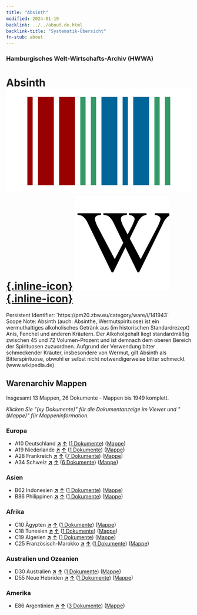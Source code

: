```yaml
---
title: "Absinth"
modified: 2024-01-19
backlink: ../../about.de.html
backlink-title: "Systematik-Übersicht"
fn-stub: about
---
```


### Hamburgisches Welt-Wirtschafts-Archiv (HWWA)

# Absinth &#160; [![Wikidata](/images/Wikidata-logo.svg "Wikidata"){.inline-icon}](http://www.wikidata.org/entity/Q170210) [![Wikipedia](/images/Wikipedia-W.svg "Wikipedia"){.inline-icon}](https://de.wikipedia.org/wiki/Absinth)

<div class="hint">Persistent Identifier: `https://pm20.zbw.eu/category/ware/i/141943`</div>

<div class="hint">
Scope Note: Absinth (auch: Absinthe, Wermutspirituose) ist ein wermuthaltiges alkoholisches Getränk aus (im historischen Standardrezept) Anis, Fenchel und anderen Kräutern. Der Alkoholgehalt liegt standardmäßig zwischen 45 und 72 Volumen-Prozent und ist demnach dem oberen Bereich der Spirituosen zuzuordnen. Aufgrund der Verwendung bitter schmeckender Kräuter, insbesondere von Wermut, gilt Absinth als Bitterspirituose, obwohl er selbst nicht notwendigerweise bitter schmeckt (www.wikipedia.de).
</div>





## Warenarchiv Mappen






Insgesamt 13 Mappen, 26 Dokumente - Mappen bis 1949 komplett.

_Klicken Sie "(xy Dokumente)" für die Dokumentanzeige im Viewer und "(Mappe)" für Mappeninformation._




### Europa

- A10 Deutschland [**&nearr;**](../../../geo/i/126128/about.de.html "Deutschland (alle Mappen)") [**&uarr;**](../../../geo/about.de.html#A10 "Ländersystematik") (<a href="https://pm20.zbw.eu/iiifview/folder/wa/141943,126128" title="über: Absinth : Deutschland" target="_blank">1 Dokumente</a>) ([Mappe](../../../../folder/wa/1419xx/141943/1261xx/126128/about.de.html))
- A19 Niederlande [**&nearr;**](../../../geo/i/140970/about.de.html "Niederlande (alle Mappen)") [**&uarr;**](../../../geo/about.de.html#A19 "Ländersystematik") (<a href="https://pm20.zbw.eu/iiifview/folder/wa/141943,140970" title="über: Absinth : Niederlande" target="_blank">1 Dokumente</a>) ([Mappe](../../../../folder/wa/1419xx/141943/1409xx/140970/about.de.html))
- A28 Frankreich [**&nearr;**](../../../geo/i/140982/about.de.html "Frankreich (alle Mappen)") [**&uarr;**](../../../geo/about.de.html#A28 "Ländersystematik") (<a href="https://pm20.zbw.eu/iiifview/folder/wa/141943,140982" title="über: Absinth : Frankreich" target="_blank">7 Dokumente</a>) ([Mappe](../../../../folder/wa/1419xx/141943/1409xx/140982/about.de.html))
- A34 Schweiz [**&nearr;**](../../../geo/i/141007/about.de.html "Schweiz (alle Mappen)") [**&uarr;**](../../../geo/about.de.html#A34 "Ländersystematik") (<a href="https://pm20.zbw.eu/iiifview/folder/wa/141943,141007" title="über: Absinth : Schweiz" target="_blank">6 Dokumente</a>) ([Mappe](../../../../folder/wa/1419xx/141943/1410xx/141007/about.de.html))

### Asien

- B62 Indonesien [**&nearr;**](../../../geo/i/141218/about.de.html "Indonesien (alle Mappen)") [**&uarr;**](../../../geo/about.de.html#B62 "Ländersystematik") (<a href="https://pm20.zbw.eu/iiifview/folder/wa/141943,141218" title="über: Absinth : Indonesien" target="_blank">1 Dokumente</a>) ([Mappe](../../../../folder/wa/1419xx/141943/1412xx/141218/about.de.html))
- B86 Philippinen [**&nearr;**](../../../geo/i/141240/about.de.html "Philippinen (alle Mappen)") [**&uarr;**](../../../geo/about.de.html#B86 "Ländersystematik") (<a href="https://pm20.zbw.eu/iiifview/folder/wa/141943,141240" title="über: Absinth : Philippinen" target="_blank">1 Dokumente</a>) ([Mappe](../../../../folder/wa/1419xx/141943/1412xx/141240/about.de.html))

### Afrika

- C10 Ägypten [**&nearr;**](../../../geo/i/141336/about.de.html "Ägypten (alle Mappen)") [**&uarr;**](../../../geo/about.de.html#C10 "Ländersystematik") (<a href="https://pm20.zbw.eu/iiifview/folder/wa/141943,141336" title="über: Absinth : Ägypten" target="_blank">1 Dokumente</a>) ([Mappe](../../../../folder/wa/1419xx/141943/1413xx/141336/about.de.html))
- C18 Tunesien [**&nearr;**](../../../geo/i/141353/about.de.html "Tunesien (alle Mappen)") [**&uarr;**](../../../geo/about.de.html#C18 "Ländersystematik") (<a href="https://pm20.zbw.eu/iiifview/folder/wa/141943,141353" title="über: Absinth : Tunesien" target="_blank">1 Dokumente</a>) ([Mappe](../../../../folder/wa/1419xx/141943/1413xx/141353/about.de.html))
- C19 Algerien [**&nearr;**](../../../geo/i/141354/about.de.html "Algerien (alle Mappen)") [**&uarr;**](../../../geo/about.de.html#C19 "Ländersystematik") (<a href="https://pm20.zbw.eu/iiifview/folder/wa/141943,141354" title="über: Absinth : Algerien" target="_blank">1 Dokumente</a>) ([Mappe](../../../../folder/wa/1419xx/141943/1413xx/141354/about.de.html))
- C25 Französisch-Marokko [**&nearr;**](../../../geo/i/141358/about.de.html "Französisch-Marokko (alle Mappen)") [**&uarr;**](../../../geo/about.de.html#C25 "Ländersystematik") (<a href="https://pm20.zbw.eu/iiifview/folder/wa/141943,141358" title="über: Absinth : Französisch-Marokko" target="_blank">1 Dokumente</a>) ([Mappe](../../../../folder/wa/1419xx/141943/1413xx/141358/about.de.html))

### Australien und Ozeanien

- D30 Australien [**&nearr;**](../../../geo/i/141621/about.de.html "Australien (alle Mappen)") [**&uarr;**](../../../geo/about.de.html#D30 "Ländersystematik") (<a href="https://pm20.zbw.eu/iiifview/folder/wa/141943,141621" title="über: Absinth : Australien" target="_blank">1 Dokumente</a>) ([Mappe](../../../../folder/wa/1419xx/141943/1416xx/141621/about.de.html))
- D55 Neue Hebriden [**&nearr;**](../../../geo/i/141631/about.de.html "Neue Hebriden (alle Mappen)") [**&uarr;**](../../../geo/about.de.html#D55 "Ländersystematik") (<a href="https://pm20.zbw.eu/iiifview/folder/wa/141943,141631" title="über: Absinth : Neue Hebriden" target="_blank">1 Dokumente</a>) ([Mappe](../../../../folder/wa/1419xx/141943/1416xx/141631/about.de.html))

### Amerika

- E86 Argentinien [**&nearr;**](../../../geo/i/141692/about.de.html "Argentinien (alle Mappen)") [**&uarr;**](../../../geo/about.de.html#E86 "Ländersystematik") (<a href="https://pm20.zbw.eu/iiifview/folder/wa/141943,141692" title="über: Absinth : Argentinien" target="_blank">3 Dokumente</a>) ([Mappe](../../../../folder/wa/1419xx/141943/1416xx/141692/about.de.html))



<a id="filmsections" />













